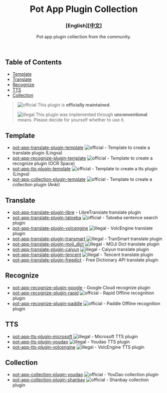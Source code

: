 <div align="center">
<h1>Pot App Plugin Collection</h1>

<h3>[English][<a href='./README.md'>中文</a>]</h3>

Pot app plugin collection from the community.

<br />

</div>

## Table of Contents

- [Template](#template)
- [Translate](#translate)
- [Recognize](#recognize)
- [TTS](#tts)
- [Collection](#collection)

> ![official] This plugin is **officially maintained**.
>
> ![illegal] This plugin was implemented through **unconventional** means. Please decide for yourself whether to use it.

## Template

- [pot-app-translate-plugin-template](https://github.com/pot-app/pot-app-translate-plugin-template) ![official] - Template to create a translate plugin (Lingva)
- [pot-app-recognize-plugin-template](https://github.com/pot-app/pot-app-recognize-plugin-template) ![official] - Template to create a recognize plugin (OCR Space)
- [pot-app-tts-plugin-template](https://github.com/pot-app/pot-app-tts-plugin-template) ![official] - Template to create a tts plugin (Lingva)
- [pot-app-collection-plugin-template](https://github.com/pot-app/pot-app-collection-plugin-template) ![official] - Template to create a collection plugin (Anki)

## Translate

- [pot-app-translate-plugin-libre](https://github.com/Integral-Tech/pot-app-translate-plugin-libre) - LibreTranslate translate plugin 
- [pot-app-translate-plugin-tatoeba](https://github.com/pot-app/pot-app-translate-plugin-tatoeba) ![official] - Tatoeba sentence search plugin
- [pot-app-translate-plugin-volcengine](https://github.com/TechDecryptor/pot-app-translate-plugin-volcengine) ![illegal] - VolcEngine translate plugin
- [pot-app-translate-plugin-transmart](https://github.com/TechDecryptor/pot-app-translate-plugin-transmart) ![illegal] - TranSmart translate plugin
- [pot-app-translate-plugin-moji_dict](https://github.com/TechDecryptor/pot-app-translate-plugin-moji_dict) ![illegal] - MOJi Dict translate plugin
- [pot-app-translate-plugin-caiyun](https://github.com/TechDecryptor/pot-app-translate-plugin-caiyun) ![illegal] - Caiyun translate plugin
- [pot-app-translate-plugin-tencent](https://github.com/TechDecryptor/pot-app-translate-plugin-tencent) ![illegal] - Tencent translate plugin
- [pot-app-translate-plugin-freedict](https://github.com/Integral-Tech/pot-app-translate-plugin-freedict) - Free Dictionary API translate plugin

## Recognize

- [pot-app-recognize-plugin-google](https://github.com/Integral-Tech/pot-app-recognize-plugin-google) - Google Cloud recognize plugin
- [pot-app-recognize-plugin-rapid](https://github.com/pot-app/pot-app-recognize-plugin-rapid) ![official] - Rapid Offline recognition plugin
- [pot-app-recognize-plugin-paddle](https://github.com/pot-app/pot-app-recognize-plugin-paddle) ![official] - Paddle Offline recognition plugin

## TTS

- [pot-app-tts-plugin-microsoft](https://github.com/TechDecryptor/pot-app-tts-plugin-microsoft) ![illegal] - Microsoft TTS plugin
- [pot-app-tts-plugin-youdao](https://github.com/TechDecryptor/pot-app-tts-plugin-youdao) ![illegal] - Youdao TTS plugin
- [pot-app-tts-plugin-volcengine](https://github.com/TechDecryptor/pot-app-tts-plugin-volcengine) ![illegal] - VolcEngine TTS plugin

## Collection

- [pot-app-collection-plugin-youdao](https://github.com/pot-app/pot-app-collection-plugin-youdao) ![official] - YouDao collection plugin
- [pot-app-collection-plugin-shanbay](https://github.com/pot-app/pot-app-collection-plugin-shanbay) ![official] - Shanbay collection plugin

[official]: https://img.shields.io/badge/official-yellow
[illegal]: https://img.shields.io/badge/illegal-grey
